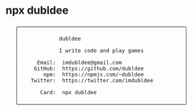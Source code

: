 # npx dubldee 
<pre>
   ╭─────────────────────────────────────────────────────╮
   │                                                     │
   │             dubldee                                 │
   │                                                     │
   │             I write code and play games             │
   │                                                     │
   │      Email:  imdubldee@gmail.com                    │
   │     GitHub:  https://github.com/dubldee             │
   │        npm:  https://npmjs.com/~dubldee             │
   │    Twitter:  https://twitter.com/imdubldee          │
   │                                                     │
   │       Card:  npx dubldee                            │
   │                                                     │
   ╰─────────────────────────────────────────────────────╯
</pre>
